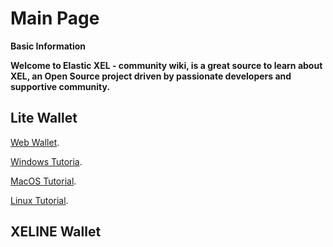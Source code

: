 # Main Page

**Basic Information**

**Welcome to Elastic XEL - community wiki, is a great source to learn about XEL, an Open Source project driven by passionate developers and supportive community.**

**Lite Wallet**
-----
<p> <a href="web-wallet">Web Wallet</a>.</p>
<p> <a href="windows-tutorial">Windows Tutoria</a>.</p>
<p> <a href="mac-os-tutorial">MacOS Tutorial</a>.</p>
<p> <a href="linux-tutoria">Linux Tutorial</a>.</p>

**XELINE Wallet**
-----


